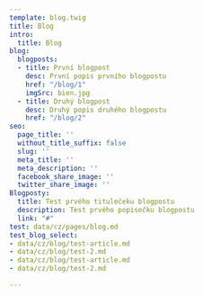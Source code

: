 ```yaml
---
template: blog.twig
title: Blog
intro:
  title: Blog
blog:
  blogposts:
  - title: První blogpost
    desc: První popis prvního blogpostu
    href: "/blog/1"
    imgSrc: bien.jpg
  - title: Druhý blogpost
    desc: Druhý popis druhého blogpostu
    href: "/blog/2"
seo:
  page_title: ''
  without_title_suffix: false
  slug: ''
  meta_title: ''
  meta_description: ''
  facebook_share_image: ''
  twitter_share_image: ''
Blogposty:
  title: Test prvého titulečeku blogpostu
  description: Test prvého popisečku blogpostu
  link: "#"
test: data/cz/pages/blog.md
test_blog_select:
- data/cz/blog/test-article.md
- data/cz/blog/test-2.md
- data/cz/blog/test-article.md
- data/cz/blog/test-2.md

---
```

